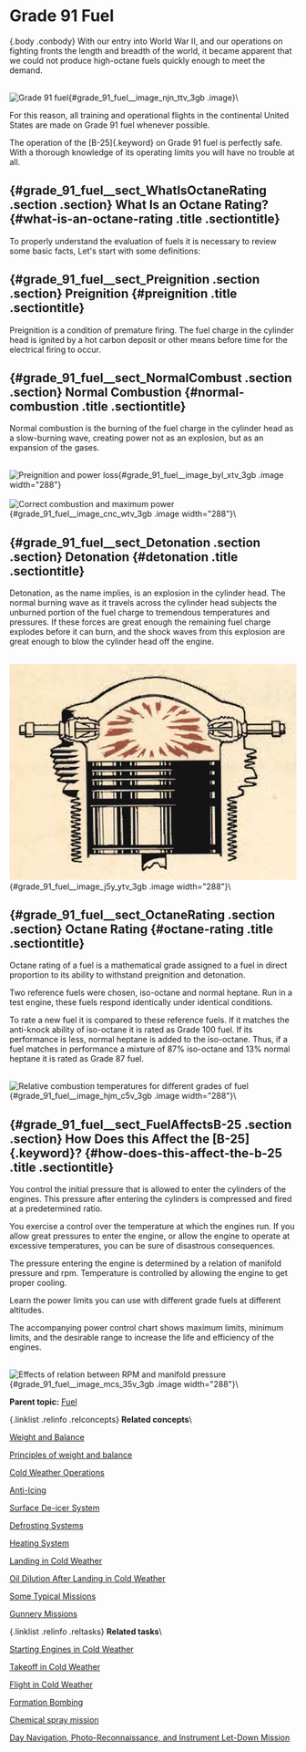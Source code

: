 
Grade 91 Fuel
=============

 {.body .conbody}
With our entry into World War II, and our operations on fighting fronts
the length and breadth of the world, it became apparent that we could
not produce high-octane fuels quickly enough to meet the demand.

\
![Grade 91
fuel](../images/fuel_grade_91.png){#grade_91_fuel__image_njn_ttv_3gb
.image}\

For this reason, all training and operational flights in the continental
United States are made on Grade 91 fuel whenever possible.

The operation of the [B-25]{.keyword} on Grade 91 fuel is perfectly
safe. With a thorough knowledge of its operating limits you will have no
trouble at all.

 {#grade_91_fuel__sect_WhatIsOctaneRating .section .section}
What Is an Octane Rating? {#what-is-an-octane-rating .title .sectiontitle}
-------------------------

To properly understand the evaluation of fuels it is necessary to review
some basic facts, Let\'s start with some definitions:


 {#grade_91_fuel__sect_Preignition .section .section}
Preignition {#preignition .title .sectiontitle}
-----------

Preignition is a condition of premature firing. The fuel charge in the
cylinder head is ignited by a hot carbon deposit or other means before
time for the electrical firing to occur.


 {#grade_91_fuel__sect_NormalCombust .section .section}
Normal Combustion {#normal-combustion .title .sectiontitle}
-----------------

Normal combustion is the burning of the fuel charge in the cylinder head
as a slow-burning wave, creating power not as an explosion, but as an
expansion of the gases.

\
![Preignition and power
loss](../images/fuel_preignition.png){#grade_91_fuel__image_byl_xtv_3gb
.image width="288"}\
\
![Correct combustion and maximum
power](../images/fuel_combustion.png){#grade_91_fuel__image_cnc_wtv_3gb
.image width="288"}\


 {#grade_91_fuel__sect_Detonation .section .section}
Detonation {#detonation .title .sectiontitle}
----------

Detonation, as the name implies, is an explosion in the cylinder head.
The normal burning wave as it travels across the cylinder head subjects
the unburned portion of the fuel charge to tremendous temperatures and
pressures. If these forces are great enough the remaining fuel charge
explodes before it can burn, and the shock waves from this explosion are
great enough to blow the cylinder head off the engine.

\
![Detonation](../images/fuel_detonation.png){#grade_91_fuel__image_j5y_ytv_3gb
.image width="288"}\


 {#grade_91_fuel__sect_OctaneRating .section .section}
Octane Rating {#octane-rating .title .sectiontitle}
-------------

Octane rating of a fuel is a mathematical grade assigned to a fuel in
direct proportion to its ability to withstand preignition and
detonation.

Two reference fuels were chosen, iso-octane and normal heptane. Run in a
test engine, these fuels respond identically under identical conditions.

To rate a new fuel it is compared to these reference fuels. If it
matches the anti-knock ability of iso-octane it is rated as Grade 100
fuel. If its performance is less, normal heptane is added to the
iso-octane. Thus, if a fuel matches in performance a mixture of 87%
iso-octane and 13% normal heptane it is rated as Grade 87 fuel.

\
![Relative combustion temperatures for different grades of
fuel](../images/fuel_combust_temps.png){#grade_91_fuel__image_hjm_c5v_3gb
.image width="288"}\


 {#grade_91_fuel__sect_FuelAffectsB-25 .section .section}
How Does this Affect the [B-25]{.keyword}? {#how-does-this-affect-the-b-25 .title .sectiontitle}
------------------------------------------

You control the initial pressure that is allowed to enter the cylinders
of the engines. This pressure after entering the cylinders is compressed
and fired at a predetermined ratio.

You exercise a control over the temperature at which the engines run. If
you allow great pressures to enter the engine, or allow the engine to
operate at excessive temperatures, you can be sure of disastrous
consequences.

The pressure entering the engine is determined by a relation of manifold
pressure and rpm. Temperature is controlled by allowing the engine to
get proper cooling.

Learn the power limits you can use with different grade fuels at
different altitudes.

The accompanying power control chart shows maximum limits, minimum
limits, and the desirable range to increase the life and efficiency of
the engines.

\
![Effects of relation between RPM and manifold
pressure](../images/fuel_rpm_mp_relation.png){#grade_91_fuel__image_mcs_35v_3gb
.image width="288"}\





**Parent topic:**
[Fuel](../mdita/fuel.md "Information on the fuel required for the B-25, and how to determine the maximum flight range for the aircraft under different conditions.")



 {.linklist .relinfo .relconcepts}
**Related concepts**\

<div>

[Weight and
Balance](../mdita/WeightAndBalance.md "The day when a pilot flew by guesswork is past. One by one the decisions that were made by intuition, hunches, and guesswork have been taken over by an orderly system based on knowledge and understanding. Invariably this has resulted in greater safety and operating efficiency.")

</div>

<div>

[Principles of weight and
balance](../mdita/PrinciplesOfWeightAndBalance.md "Understanding proper balance and the center of gravity of a B-25, and how to correctly determine the total weight and its distribution on board the aircraft.")

</div>

<div>

[Cold Weather
Operations](../mdita/cold_weather_operations.md "Cold weather operations bring visions of long arctic nights, glaciers, Eskimos, and stories you have heard of the Far North.")

</div>

<div>

[Anti-Icing](../mdita/anti_icing.md "Emergency provision is made to prevent ice formation on the propellers, and on the bombsight window by an alcohol anti-icing system.")

</div>

<div>

[Surface De-icer
System](../mdita/surface_de_icer_system.md "The location and scenarios for using the de-icing systems on you B-25.")

</div>

<div>

[Defrosting
Systems](../mdita/defrosting_systems.md "Where the desfrosting systems are located across the B-25.")

</div>

<div>

[Heating
System](../mdita/heating_system.md "The airplane has two independent heating systems; one for heating the navigator's, pilot's, and bombardier's compartments, the other for heating the radio operator's compartment and the interior of the fuselage aft of it.")

</div>

<div>

[Landing in Cold
Weather](../mdita/landing_in_cold_weather.md "Practical tips on what to know when landing your B-25 in cold weather flying conditions.")

</div>

<div>

[Oil Dilution After Landing in Cold
Weather](../mdita/oil_dilution_after_landing_in_cold_weather.md "To obtain sufficient dilution of the oil to facilitate starting, allow the engine to cool either by idling or stopping after flight, before dilution begins.")

</div>

<div>

[Some Typical
Missions](../mdita/some_typical_missions.md "The types of practice missions you can expect when learning the B-25.")

</div>

<div>

[Gunnery
Missions](../mdita/gunnery_missions.md "In this and all ensuing gunnery missions when both ground and water targets are used, extreme care must be exercised to see that the field of fire is clear of other planes.")

</div>


 {.linklist .relinfo .reltasks}
**Related tasks**\

<div>

[Starting Engines in Cold
Weather](../mdita/starting_engines_in_cold_weather.md "A checklist to ensure that your engines will start and work properly in cold weather conditions.")

</div>

<div>

[Takeoff in Cold
Weather](../mdita/takeoff_in_cold_weather.md "Short checklist on what to look for when attempting to take off during cold weather conditions.")

</div>

<div>

[Flight in Cold
Weather](../mdita/flight_in_cold_weather.md "Your anti-icing and de-icing equipment is primarily intended as a means of getting you out of icing levels.")

</div>

<div>

[Formation
Bombing](../mdita/formation_bombing.md "This is a day, 6-ship formation bombing mission.")

</div>

<div>

[Chemical spray
mission](../mdita/ChemicalSprayMission.md "Background and expectations on the chemical spray missions.")

</div>

<div>

[Day Navigation, Photo-Reconnaissance, and Instrument Let-Down
Mission](../mdita/day_navigation_photo_reconnaissance_and_instrument_let_down_mission.md "How this mission works and what's expected of every crew member.")

</div>


